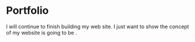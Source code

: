 # Portfolio  
I will continue to finish building my web site. I just want to show the concept of my website is going to be . 
